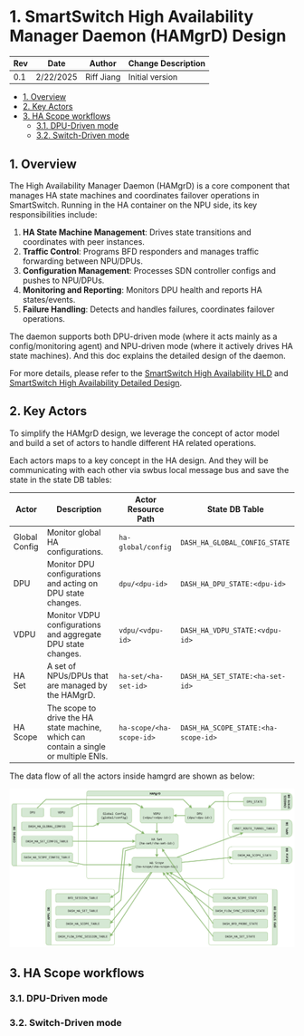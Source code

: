 # 1. SmartSwitch High Availability Manager Daemon (HAMgrD) Design

| Rev | Date | Author | Change Description |
| --- | ---- | ------ | ------------------ |
| 0.1 | 2/22/2025 | Riff Jiang | Initial version |

- [1. Overview](#1-overview)
- [2. Key Actors](#2-key-actors)
- [3. HA Scope workflows](#3-ha-scope-workflows)
  - [3.1. DPU-Driven mode](#31-dpu-driven-mode)
  - [3.2. Switch-Driven mode](#32-switch-driven-mode)

## 1. Overview

The High Availability Manager Daemon (HAMgrD) is a core component that manages HA state machines and coordinates failover operations in SmartSwitch. Running in the HA container on the NPU side, its key responsibilities include:

1. **HA State Machine Management**: Drives state transitions and coordinates with peer instances.
2. **Traffic Control**: Programs BFD responders and manages traffic forwarding between NPU/DPUs.
3. **Configuration Management**: Processes SDN controller configs and pushes to NPU/DPUs.
4. **Monitoring and Reporting**: Monitors DPU health and reports HA states/events.
5. **Failure Handling**: Detects and handles failures, coordinates failover operations.

The daemon supports both DPU-driven mode (where it acts mainly as a config/monitoring agent) and NPU-driven mode (where it actively drives HA state machines). And this doc explains the detailed design of the daemon.

For more details, please refer to the [SmartSwitch High Availability HLD](./smart-switch-ha-hld.md) and [SmartSwitch High Availability Detailed Design](./smart-switch-ha-detailed-design.md).

## 2. Key Actors

To simplify the HAMgrD design, we leverage the concept of actor model and build a set of actors to handle different HA related operations. 

Each actors maps to a key concept in the HA design. And they will be communicating with each other via swbus local message bus and save the state in the state DB tables:

| Actor | Description | Actor Resource Path | State DB Table |
|-------|-------------|---------------------|-----------------|
| Global Config | Monitor global HA configurations. | `ha-global/config` | `DASH_HA_GLOBAL_CONFIG_STATE` |
| DPU | Monitor DPU configurations and acting on DPU state changes. | `dpu/<dpu-id>` | `DASH_HA_DPU_STATE:<dpu-id>` |
| VDPU | Monitor VDPU configurations and aggregate DPU state changes. | `vdpu/<vdpu-id>` | `DASH_HA_VDPU_STATE:<vdpu-id>` |
| HA Set | A set of NPUs/DPUs that are managed by the HAMgrD. | `ha-set/<ha-set-id>` | `DASH_HA_SET_STATE:<ha-set-id>` |
| HA Scope | The scope to drive the HA state machine, which can contain a single or multiple ENIs. | `ha-scope/<ha-scope-id>` | `DASH_HA_SCOPE_STATE:<ha-scope-id>` |

The data flow of all the actors inside hamgrd are shown as below:

![HAMgrD Actors](./images/hamgrd-actors.svg)

## 3. HA Scope workflows

### 3.1. DPU-Driven mode

### 3.2. Switch-Driven mode

